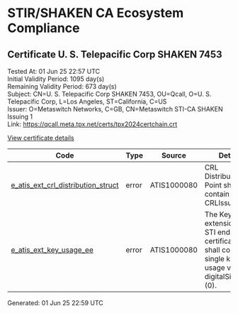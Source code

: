 # STIR/SHAKEN CA Ecosystem Compliance

## Certificate U. S. Telepacific Corp SHAKEN 7453

Tested At: 01 Jun 25 22:57 UTC\
Initial Validity Period: 1095 day(s)\
Remaining Validity Period: 673 day(s)\
Subject: CN=U. S. Telepacific Corp SHAKEN 7453, OU=Qcall, O=U. S. Telepacific Corp, L=Los Angeles, ST=California, C=US\
Issuer: O=Metaswitch Networks, C=GB, CN=Metaswitch STI-CA SHAKEN Issuing 1\
Link: https://qcall.meta.tpx.net/certs/tpx2024certchain.crt

[View certificate details](https://x509.io/?cert=MIICyjCCAm%2BgAwIBAgIQcvPMw3L%2Btn1oI1BeJ4aynDAKBggqhkjOPQQDAjBYMSswKQYDVQQDDCJNZXRhc3dpdGNoIFNUSS1DQSBTSEFLRU4gSXNzdWluZyAxMQswCQYDVQQGEwJHQjEcMBoGA1UECgwTTWV0YXN3aXRjaCBOZXR3b3JrczAeFw0yNDA0MDUwOTUzNTZaFw0yNzA0MDUwOTUzNTZaMIGWMQswCQYDVQQGEwJVUzETMBEGA1UECAwKQ2FsaWZvcm5pYTEUMBIGA1UEBwwLTG9zIEFuZ2VsZXMxHzAdBgNVBAoMFlUuIFMuIFRlbGVwYWNpZmljIENvcnAxDjAMBgNVBAsMBVFjYWxsMSswKQYDVQQDDCJVLiBTLiBUZWxlcGFjaWZpYyBDb3JwIFNIQUtFTiA3NDUzMFkwEwYHKoZIzj0CAQYIKoZIzj0DAQcDQgAEL1g4z%2FhJ%2FVseZ0Gq0nUQif8B5kWk05lXgVv7bb74oZSXj0RP2OOKmrTZi3qpIIC3m8CNfM84QysOZxDLrfy%2BMaOB2zCB2DAMBgNVHRMBAf8EAjAAMA4GA1UdDwEB%2FwQEAwIGwDAWBggrBgEFBQcBGgQKMAigBhYENzQ1MzBHBgNVHR8EQDA%2BMDygOqA4hjZodHRwczovL2F1dGhlbnRpY2F0ZS1hcGkuaWNvbmVjdGl2LmNvbS9kb3dubG9hZC92MS9jcmwwFwYDVR0gBBAwDjAMBgpghkgBhv8JAQEEMB0GA1UdDgQWBBQBbVETBSrIoxXKyvxuLcI73sKfAjAfBgNVHSMEGDAWgBTNHqcAEBDaMh1pGjnV0kYLLDyH1jAKBggqhkjOPQQDAgNJADBGAiEA%2F588RM2jv0rx1vTCFxFS2iGR7JHVZhejxLgRbNcA35gCIQCYS91rxm%2BXIyzprWh2FR%2BvjoJnQj8VuJwvDsGvQ5M7RA%3D%3D)

| Code | Type | Source | Details |
|------|------|--------|---------|
| [e_atis_ext_crl_distribution_struct](../../ISSUES/e_atis_ext_crl_distribution_struct/README.md) | error | ATIS1000080 | CRL Distribution Point shall contain a CRLIssuer field |
| [e_atis_ext_key_usage_ee](../../ISSUES/e_atis_ext_key_usage_ee/README.md) | error | ATIS1000080 | The Key Usage extension for STI end-entity certificates shall contain a single key usage value of digitalSignature (0). |


Generated: 01 Jun 25 22:59 UTC